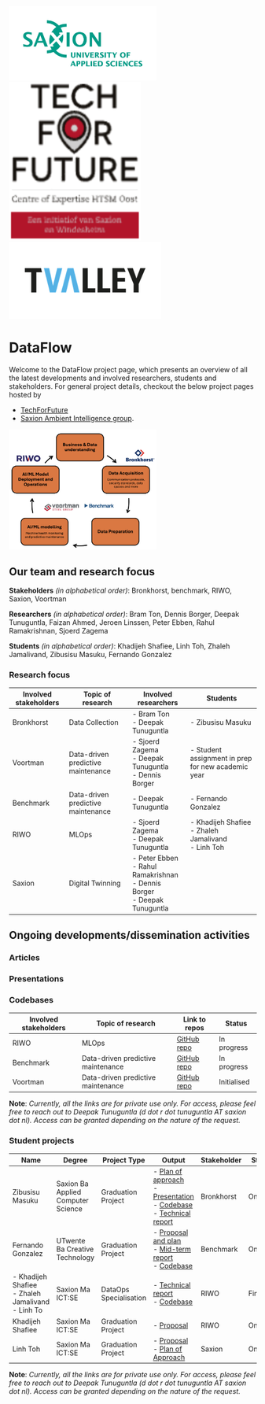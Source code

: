 <img src="logos/saxion.jpg" alt="alt text" width="300"/> ![](logos/TFF.svg) ![](logos/tvalley.png) 

# DataFlow

Welcome to the DataFlow project page, which presents an overview of all the latest developments and involved researchers, students and stakeholders. For general project details, checkout the below project pages hosted by
- [TechForFuture](https://techforfuture.nl/project/dataflow-data-must-flow-for-data-driven-digital-manufacturing/)
- [Saxion Ambient Intelligence group](https://www.saxion.nl/onderzoek/overige-projecten/ambient-intelligence/dataflow).

<img src="images/dataflow_project_general_sketch.png" width="300"/>

## Our team and research focus

**Stakeholders** *(in alphabetical order)*: Bronkhorst, benchmark, RIWO, Saxion, Voortman

**Researchers** *(in alphabetical order)*: Bram Ton, Dennis Borger, Deepak Tunuguntla, Faizan Ahmed, Jeroen Linssen, Peter Ebben, Rahul Ramakrishnan, Sjoerd Zagema

**Students** *(in alphabetical order)*: Khadijeh Shafiee, Linh Toh, Zhaleh Jamalivand, Zibusisu Masuku, Fernando Gonzalez

### Research focus

|Involved stakeholders|Topic of research|Involved researchers|Students|
|---|---|---|---|
|Bronkhorst|Data Collection|- Bram Ton <br/> - Deepak Tunuguntla|- Zibusisu Masuku|
|Voortman|Data-driven predictive maintenance|- Sjoerd Zagema <br/> - Deepak Tunuguntla <br/> - Dennis Borger|- Student assignment in prep for new academic year|
|Benchmark|Data-driven predictive maintenance|- Deepak Tunuguntla|- Fernando Gonzalez|
|RIWO|MLOps|- Sjoerd Zagema <br/> - Deepak Tunuguntla| - Khadijeh Shafiee <br/> - Zhaleh Jamalivand <br/> - Linh Toh|
|Saxion|Digital Twinning|- Peter Ebben <br/> - Rahul Ramakrishnan <br/> - Dennis Borger <br/> - Deepak Tunuguntla||

## Ongoing developments/dissemination activities

### Articles

### Presentations

### Codebases

|Involved stakeholders|Topic of research|Link to repos|Status|
|---|---|---|---|
|RIWO|MLOps|[GitHub repo](https://github.com/SaxionAMI/2024-TFF-DataFlow-RIWO)|In progress|
|Benchmark|Data-driven predictive maintenance|[GitHub repo](https://github.com/SaxionAMI/2024-TFF-DataFlow-benchmark)|In progress|
|Voortman|Data-driven predictive maintenance|[GitHub repo](https://github.com/SaxionAMI/2024-TFF-DataFlow-Voortman)|Initialised|

**Note**: *Currently, all the links are for private use only. For access, please feel free to reach out to Deepak Tunuguntla (d dot r dot tunuguntla AT saxion dot nl). Access can be granted depending on the nature of the request.*

### Student projects

|Name|Degree|Project Type|Output|Stakeholder|Status|
|---|---|---|---|---|---|
|Zibusisu Masuku|Saxion Ba Applied Computer Science|Graduation Project|- [Plan of approach](https://saxion.sharepoint.com/:b:/r/teams/o365-team007262/Gedeelde%20documenten/TFF%20DataFlow/Development/WP3_use_cases/Bronkhorst/Students/Zibusisu%20Masuku/Distributed%20MQTT%20Broker%20Project%20Plan.pdf?csf=1&web=1&e=tedzy0) <br/> - [Presentation](https://saxion.sharepoint.com/:p:/r/teams/o365-team007262/Gedeelde%20documenten/TFF%20DataFlow/Development/WP3_use_cases/Bronkhorst/Students/Zibusisu%20Masuku/A%20Fully%20Distributed%20MQTT%20Broker%20Network%20Improved%20Presentation.pptx?d=w781ce198d12240c182e7b7093947dfd7&csf=1&web=1&e=4f878X) <br/> - [Codebase](https://github.com/SaxionAMI/2025-Ecofactorij-DistributedMQTT-Graduation) <br/> - [Technical report](https://www.overleaf.com/2219534252drgctgnrbydy#276f5e)|Bronkhorst|Ongoing|
|Fernando Gonzalez|UTwente Ba Creative Technology|Graduation Project|- [Proposal and plan]() <br/> - [Mid-term report]() <br/> - [Codebase]()|Benchmark|Ongoing|
|- Khadijeh Shafiee <br/> - Zhaleh Jamalivand <br/> - Linh To|Saxion Ma ICT:SE|DataOps Specialisation|- [Technical report](https://saxion.sharepoint.com/:b:/r/teams/o365-team007262/Gedeelde%20documenten/TFF%20DataFlow/Development/student_assignments/Riwo/KhadijehZhalehLinh_DataOpsSpecialisation/technical_report.pdf?csf=1&web=1&e=HlkwZP) <br/> - [Codebase](https://gitlab.com/saxionnl/master-ict-se/dataops/2024-2025/06)|RIWO|Finished|
|Khadijeh Shafiee|Saxion Ma ICT:SE|Graduation Project|- [Proposal](https://saxion.sharepoint.com/:b:/r/teams/o365-team007262/Gedeelde%20documenten/TFF%20DataFlow/Development/student_assignments/Riwo/Khadijeh_GraduationProject/assignment_proposal_khadijeh_shafiee.pdf?csf=1&web=1&e=I0JVSo)|RIWO|Ongoing|
|Linh Toh|Saxion Ma ICT:SE|Graduation Project|- [Proposal](https://saxion.sharepoint.com/:b:/r/teams/o365-team007262/Gedeelde%20documenten/TFF%20DataFlow/Development/student_assignments/Riwo/LinhTo_GraduationProject/assignment_proposal_linh_to.pdf?csf=1&web=1&e=t3G9lp) <br/> - [Plan of Approach](https://saxion.sharepoint.com/:b:/r/teams/o365-team007262/Gedeelde%20documenten/TFF%20DataFlow/Development/student_assignments/Riwo/LinhTo_GraduationProject/plan_of_approach_linh_to.pdf?csf=1&web=1&e=YyYzb2)|Saxion|Ongoing|

**Note**: *Currently, all the links are for private use only. For access, please feel free to reach out to Deepak Tunuguntla (d dot r dot tunuguntla AT saxion dot nl). Access can be granted depending on the nature of the request.*
